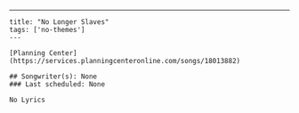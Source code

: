 ---
    title: "No Longer Slaves"
    tags: ['no-themes']
    ---

    [Planning Center](https://services.planningcenteronline.com/songs/18013882)

    ## Songwriter(s): None
    ### Last scheduled: None          

    No Lyrics
    